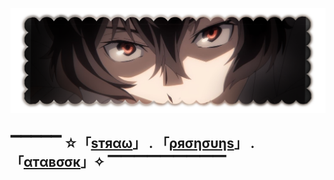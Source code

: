![Profile Image](dazai.png)

## ▔▔▔▔▔ ☆「[ѕтяαω](https://aylasaurr.straw.page)」 .   「[ρяσησυηѕ](https://en.pronouns.page/@aylasaur)」  .  「[αтαвσσк](https://aylasaurr.atabook.org/)」✧ ▔▔▔▔▔▔▔▔▔
